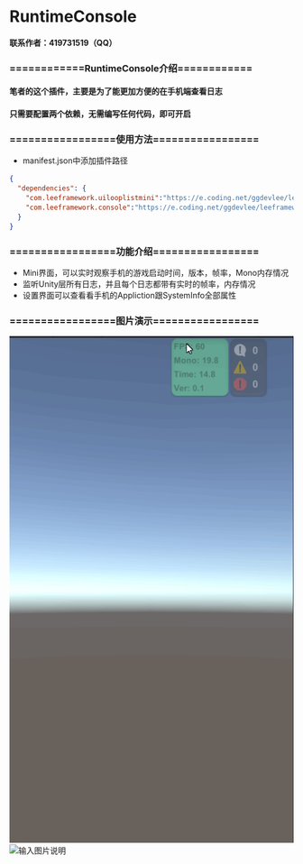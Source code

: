 # RuntimeConsole

**联系作者：419731519（QQ）**

### ============RuntimeConsole介绍============
#### 笔者的这个插件，主要是为了能更加方便的在手机端查看日志
#### 只需要配置两个依赖，无需编写任何代码，即可开启


### =================使用方法=================
- manifest.json中添加插件路径
```json
{
  "dependencies": {
	"com.leeframework.uilooplistmini":"https://e.coding.net/ggdevlee/leeframework/LoopListMini.git#1.0.1",
	"com.leeframework.console":"https://e.coding.net/ggdevlee/leeframework/RuntimeConsole.git#1.0.3"
  }
}
```

### =================功能介绍=================
- Mini界面，可以实时观察手机的游戏启动时间，版本，帧率，Mono内存情况
- 监听Unity层所有日志，并且每个日志都带有实时的帧率，内存情况
- 设置界面可以查看看手机的Appliction跟SystemInfo全部属性

### =================图片演示=================
![输入图片说明](TmpGif/screenshots.gif)
![输入图片说明](TmpGif/screenshots2.gif)

